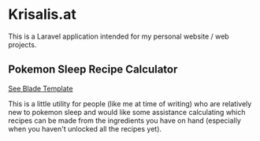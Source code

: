 # Krisalis.at

This is a Laravel application intended for my personal website /
web projects.

## Pokemon Sleep Recipe Calculator

[See Blade Template](./resources/views/pages/pokemon-sleep.blade.php)

This is a little utility for people (like me at time of writing) who are
relatively new to pokemon sleep and would like some assistance calculating
which recipes can be made from the ingredients you have on hand
(especially when you haven't unlocked all the recipes yet).

